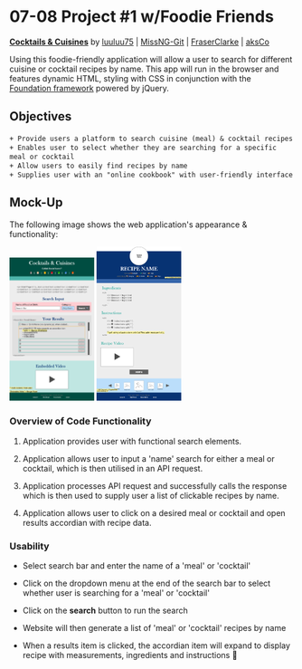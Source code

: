 # 07-08 Project \#1 w/Foodie Friends

**[Cocktails & Cuisines](https://luuluu75.github.io//Cocktails-Cuisines/)**
by [luuluu75](https://github.com/luuluu75//) | [MissNG-Git](https://github.com/MissNG-Git) | [FraserClarke](https://github.com/FraserClarke) | [aksCo](https://github.com/aksCo)

Using this foodie-friendly application will allow a user to search for different cuisine or cocktail recipes by name. This app will run in the browser and features dynamic HTML, styling with CSS in conjunction with the [Foundation framework](https://get.foundation/develop/getting-started.html) powered by jQuery.

## Objectives

```
+ Provide users a platform to search cuisine (meal) & cocktail recipes
+ Enables user to select whether they are searching for a specific meal or cocktail
+ Allow users to easily find recipes by name
+ Supplies user with an "online cookbook" with user-friendly interface
```

## Mock-Up

The following image shows the web application's appearance & functionality:

<img src="/assets/Main-Wireframe.png" alt="Main Wireframe" width="150"/>

<img src="/assets/Recipe-Wireframe.png" alt="Recipe Wireframe" width="150"/>

### Overview of Code Functionality

1. Application provides user with functional search elements.

2. Application allows user to input a 'name' search for either a meal or cocktail, which is then utilised in an API request.

3. Application processes API request and successfully calls the response which is then used to supply user a list of clickable recipes by name.

4. Application allows user to click on a desired meal or cocktail and open results accordian with recipe data.

### Usability 

* Select search bar and enter the name of a 'meal' or 'cocktail'

* Click on the dropdown menu at the end of the search bar to select whether user is searching for a 'meal' or 'cocktail'

* Click on the **search** button to run the search

* Website will then generate a list of 'meal' or 'cocktail' recipes by name

* When a results item is clicked, the accordian item will expand to display recipe with measurements, ingredients and instructions 🍜